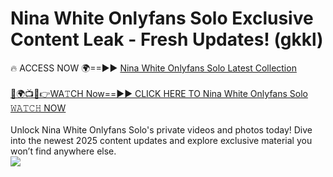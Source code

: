 # Nina White Onlyfans Solo Exclusive Content Leak - Fresh Updates! (gkkl)

🔥 ACCESS NOW 🌍==►► <a href="https://tinyurl.com/kvy9nzfs" rel="nofollow">Nina White Onlyfans Solo Latest Collection</a>
<br><br>
[🔴🌍📺📱👉WA𝚃CH Now==►► CLICK HERE TO Nina White Onlyfans Solo 𝚆𝙰𝚃𝙲𝙷 NOW](https://tinyurl.com/kvy9nzfs)
<br><br>
Unlock Nina White Onlyfans Solo's private videos and photos today! Dive into the newest 2025 content updates and explore exclusive material you won’t find anywhere else.
<br>
<a href="https://tinyurl.com/kvy9nzfs" rel="nofollow" data-target="animated-image.originalLink"><img src="https://camo.githubusercontent.com/8a4f000d20f83aca3bf7ec5f350d767afa0574a8a352519fd8cfa583a6f93a33/68747470733a2f2f692e696d6775722e636f6d2f644a486b345a712e676966" data-canonical-src="https://i.imgur.com/dJHk4Zq.gif" style="max-width: 100%; display: inline-block;" data-target="animated-image.originalImage"></a>
<br>

